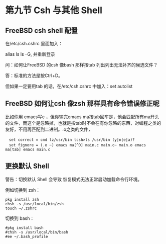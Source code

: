 # 第九节 Csh 与其他 Shell

## FreeBSD csh shell 配置

在/etc/csh.cshrc 里面加入：

alias ls ls –G, 并重新登录

问：如何让FreeBSD 的csh 像bash 那样按tab 列出列出无法补齐的候选文件？

答：标准的方法是按Ctrl+D。

但如果一定要用tab 的话，在/etc/csh.cshrc 中加入：set autolist ​​​​

## FreeBSD 如何让csh 像zsh 那样具有命令错误修正呢

比如你用 emacs写c ，但你输完emacs ma按tab回车是，他会匹配所有ma开头的文件，而这个是忽略掉，也就是按tab时不会在有你忽略的东西，对编程之类的友好，不用再匹配到二进制。.o之类的文件，

```
　set correct = cmd lz/usr/bin tcsh>ls /usr/bin (y|n|e|a)?
　set fignore = (.o ~) emacs ma[^D] main.c main.c~ main.o emacs ma[tab] emacs main.c
```
## 更换默认 Shell <a href="geng-huan-mo-ren-shell" id="geng-huan-mo-ren-shell"></a>

警告：切换默认 Shell 会导致 恢复模式无法正常启动加载命令行环境。

例如切换到 zsh：

```
pkg install zsh
chsh -s /usr/local/bin/zsh
touch ~/.zshrc
```

切换到 bash：

```
#pkg install bash
#chsh -s /usr/local/bin/bash
#ee ~/.bash_profile
```
